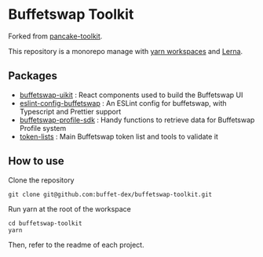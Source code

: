 # Buffetswap Toolkit

Forked from [pancake-toolkit][1].

This repository is a monorepo manage with [yarn workspaces](https://classic.yarnpkg.com/en/docs/workspaces/) and [Lerna](https://lerna.js.org/). 

## Packages

- [buffetswap-uikit](https://github.com/buffet-dex/buffetswap-toolkit/tree/master/packages/buffet-uikit) : React components used to build the Buffetswap UI
- [eslint-config-buffetswap](https://github.com/buffet-dex/buffetswap-toolkit/tree/master/packages/eslint-config-buffetswap) : An ESLint config for buffetswap, with Typescript and Prettier support
- [buffetswap-profile-sdk](https://github.com/buffet-dex/buffetswap-toolkit/tree/master/packages/buffetswap-profile-sdk) : Handy functions to retrieve data for Buffetswap Profile system
- [token-lists](https://github.com/buffet-dex/buffetswap-toolkit/tree/master/packages/token-lists) : Main Buffetswap token list and tools to validate it

## How to use

Clone the repository 

```
git clone git@github.com:buffet-dex/buffetswap-toolkit.git
```

Run yarn at the root of the workspace

```
cd buffetswap-toolkit
yarn
```

Then, refer to the readme of each project.

[1]: https://github.com/pancakeswap/pancake-toolkit 
